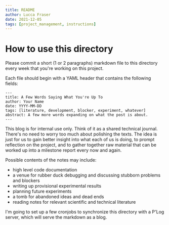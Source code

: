 ```yaml
---
title: README
author: Lucca Fraser
date: 2021-12-05
tags: [project_management, instructions]
---
```


# How to use this directory

Please commit a short (1 or 2 paragraphs) markdown file to this directory every week that you're working on this project.

Each file should begin with a YAML header that contains the following fields:

```
---
title: A Few Words Saying What You're Up To
author: Your Name
date: YYYY-MM-DD
tags: [literature, development, blocker, experiment, whatever]
abstract: A few more words expanding on what the post is about.
---
```

This blog is for internal use only. Think of it as a shared technical journal. There's no need to worry too much about polishing the texts. The idea is just for us to gain better insight into what each of us is doing, to prompt reflection on the project, and to gather together raw material that can be worked up into a milestone report every now and again.

Possible contents of the notes may include:

- high level code documentation
- a venue for rubber duck debugging and discussing stubborn problems and blockers
- writing up provisional experimental results
- planning future experiments
- a tomb for abandoned ideas and dead ends
- reading notes for relevant scientific and technical literature

I'm going to set up a few cronjobs to synchronize this directory with a P'Log server, which will serve the markdown as a blog.

